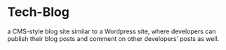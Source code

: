 # Tech-Blog
a CMS-style blog site similar to a Wordpress site, where developers can publish their blog posts and comment on other developers’ posts as well.

